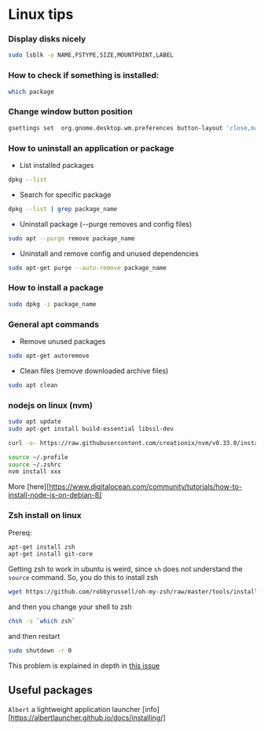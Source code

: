 # Linux tips

### Display disks nicely
```sh
sudo lsblk -o NAME,FSTYPE,SIZE,MOUNTPOINT,LABEL
```

### How to check if something is installed:
```sh
which package
```

### Change window button position
```sh
gsettings set  org.gnome.desktop.wm.preferences button-layout 'close,maximize,minimize:'
```

### How to uninstall an application or package
* List installed packages
```sh
dpkg --list
```
* Search for specific package
```sh
dpkg --list | grep package_name
```
* Uninstall package (--purge removes and config files)
```sh
sudo apt --purge remove package_name
```
* Uninstall and remove config and unused dependencies
```sh
sudo apt-get purge --auto-remove package_name
```

### How to install a package
```sh
sudo dpkg -i package_name
```
### General apt commands 
* Remove unused packages
```sh
sudo apt-get autoremove 
```
* Clean files (remove downloaded archive files)
```sh 
sudo apt clean
```

### nodejs on linux (nvm)
```sh
sudo apt update
sudo apt-get install build-essential libssl-dev

curl -o- https://raw.githubusercontent.com/creationix/nvm/v0.33.0/install.sh | bash

source ~/.profile
source ~/.zshrc
nvm install xxx
```

More [here][https://www.digitalocean.com/community/tutorials/how-to-install-node-js-on-debian-8]

### Zsh install on linux

Prereq:

```bash
apt-get install zsh
apt-get install git-core
```

Getting zsh to work in ubuntu is weird, since `sh` does not understand the `source` command.  So, you do this to install zsh
```sh        
wget https://github.com/robbyrussell/oh-my-zsh/raw/master/tools/install.sh -O - | zsh
```

and then you change your shell to zsh
```sh
chsh -s `which zsh`
```
and then restart
```sh
sudo shutdown -r 0
```

This problem is explained in depth in [this issue](https://github.com/robbyrussell/oh-my-zsh/issues/227#issuecomment-825773)

## Useful packages

`Albert` a lightweight application launcher [info][https://albertlauncher.github.io/docs/installing/]

